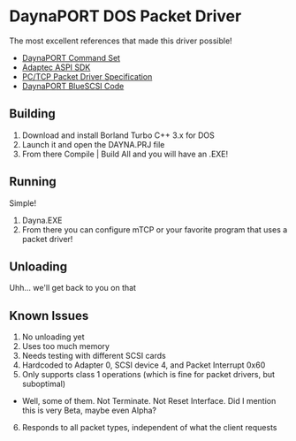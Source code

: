 # DaynaPORT DOS Packet Driver

The most excellent references that made this driver possible!
* [DaynaPORT Command Set](https://github.com/PiSCSI/piscsi/wiki/Dayna-Port-Command-Set)
* [Adaptec ASPI SDK](https://tinkerdifferent.com/threads/adaptec-aspi-sdk-dos-windows-3-x-16bit-scsi-development.3466)
* [PC/TCP Packet Driver Specification](https://web.archive.org/web/20221127060523/http://crynwr.com/packet_driver.html)
* [DaynaPORT BlueSCSI Code](https://github.com/BlueSCSI/BlueSCSI-v2/blob/main/lib/SCSI2SD/src/firmware/network.c)


## Building
1. Download and install Borland Turbo C++ 3.x for DOS
2. Launch it and open the DAYNA.PRJ file
3. From there Compile | Build All and you will have an .EXE!

## Running
Simple! 
1. Dayna.EXE
2. From there you can configure mTCP or your favorite program that uses a packet driver!

## Unloading
Uhh... we'll get back to you on that


## Known Issues
1. No unloading yet
2. Uses too much memory
3. Needs testing with different SCSI cards
4. Hardcoded to Adapter 0, SCSI device 4, and Packet Interrupt 0x60
5. Only supports class 1 operations (which is fine for packet drivers, but suboptimal)
 * Well, some of them.  Not Terminate.  Not Reset Interface.  Did I mention this is very Beta, maybe even Alpha?
6. Responds to all packet types, independent of what the client requests